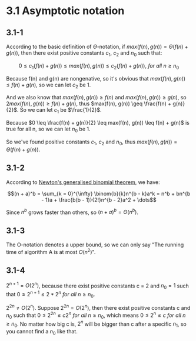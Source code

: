 # 3.1 Asymptotic notation
## 3.1-1
According to the basic definition of $\Theta$-notation, if $max(f(n), g(n)) = \Theta(f(n) + g(n))$, then there exist positive constants $c_1$, $c_2$ and $n_0$ such that:

$$0 \leq c_1(f(n) + g(n)) \leq max(f(n), g(n)) \leq c_2(f(n) + g(n)),\ for \ all \ n \geq n_0$$

Because f(n) and g(n) are nongenative, so it's obvious that $max(f(n), g(n)) \leq f(n) + g(n)$, so we can let $c_2$ be 1.

And we also know that $max(f(n), g(n)) \geq f(n)$ and $max(f(n), g(n)) \geq g(n)$, so $2max(f(n), g(n)) \geq f(n) + g(n)$, thus $max(f(n), g(n)) \geq \frac{f(n) + g(n)}{2}$. So we can let $c_1$ be $\frac{1}{2}$.

Because $0 \leq \frac{f(n) + g(n)}{2} \leq max(f(n), g(n)) \leq f(n) + g(n)$ is true for all n, so we can let $n_0$ be 1.

So we've found positive constants $c_1$, $c_2$ and $n_0$, thus $max(f(n), g(n)) = \Theta(f(n) + g(n))$.

## 3.1-2
According to [Newton's generalised binomial theorem](https://en.wikipedia.org/wiki/Binomial_theorem), we have:

$$(n + a)^b = \sum_{k = 0}^{\infty} \binom{b}{k}n^{b - k}a^k = n^b + bn^{b - 1}a + \frac{b(b - 1)}{2!}n^{b - 2}a^2 + \dots$$

Since $n^b$ grows faster than others, so $(n + a)^b = \Theta(n^b)$.

## 3.1-3
The O-notation denotes a upper bound, so we can only say "The running time of algorithm A is at most $O(n^2)$".

## 3.1-4
$2^{n + 1} = O(2^n)$, because there exist positive constants c = 2 and $n_0 = 1$ such that $0 \leq 2^{n + 1} \leq 2 * 2^n\ for\ all\ n \geq n_0$.

$2^{2n} \neq O(2^n)$. Suppose $2^{2n} = O(2^n)$, then there exist positive constants c and $n_0$ such that $0 \leq 2^{2n} \leq c2^n\ for\ all\ n \geq n_0$, which means $0 \leq 2^n \leq c\ for\ all\ n \geq n_0$. No matter how big c is, $2^n$ will be bigger than c after a specific $n_1$, so you cannot find a $n_0$ like that.
